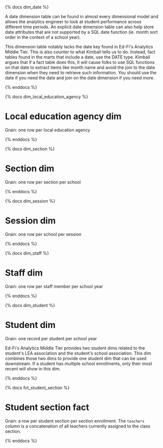 
{% docs dim_date %}

A date dimension table can be found in almost every dimensional model and allows the analytics engineer to look at student performance across different time periods. An explicit date dimension table can also help store date attributes that are not supported by a SQL date function (ie. month sort order in the context of a school year).

This dimension table notably lacks the date key found in Ed-Fi's Analytics Middle Tier. This is also counter to what Kimball tells us to do. Instead, fact tables found in the marts that include a date, use the DATE type. Kimball argues that if a fact table does this, it will cause folks to use SQL functions on that date to extract items like month name and avoid the join to the date dimension when they need to retrieve such information. You should use the date if you need the date and join on the date dimension if you need more.

{% enddocs %}


{% docs dim_local_education_agency %}

# Local education agency dim

Grain: one row per local education agency


{% enddocs %}


{% docs dim_section %}

# Section dim

Grain: one row per section per school


{% enddocs %}


{% docs dim_session %}

# Session dim

Grain: one row per school per session


{% enddocs %}


{% docs dim_staff %}

# Staff dim

Grain: one row per staff member per school year


{% enddocs %}


{% docs dim_student %}

# Student dim

Grain: one record per student per school year

Ed-Fi's Analytics Middle Tier provides two student dims related to the student's LEA association and the student's school association. This dim combines those two dims to provide one student dim that can be used downstream. If a student has multiple school enrollments, only their most recent will show in this dim.

{% enddocs %}


{% docs fct_student_section %}

# Student section fact

Grain: a row per student section per section enrollment. The `teachers` column is a concatenation of all teachers currently assigned to the class section.


{% enddocs %}